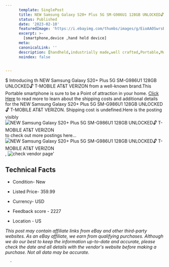 ```yaml
---
      template: SinglePost
      title: NEW Samsung Galaxy S20+ Plus 5G SM-G986U1 128GB UNLOCKED🔓 T-MOBILE AT&T VERIZON
      status: Published
      date: '2023-02-10'
      featuredImage: 'https://i.ebayimg.com/thumbs/images/g/EioAAOSwrsBjqbH4/s-l225.jpg'
      excerpt: >-
        [smartphone,device ,hand held device]
      meta:
      canonicalLink: ''
      description: [handheld,industrially made,well crafted,Portable,Mobile,Compact,Convenient,Lightweight,Maneuverable,Man-portable,Miniature,Carriable,Hand-held,Light,Holdable,Transportable,Mobile device,Pocket-sized,On-the-go,Wireless,Cordless,Compact size,Convenient size, smartphone,device ,hand held device]
      noindex: false
      

---
```

$
      Introducing th NEW Samsung Galaxy S20+ Plus 5G SM-G986U1 128GB UNLOCKED🔓 T-MOBILE AT&T VERIZON from a well-known brand.This Portable smartphone is sure to be a Point of attraction  in your home. [Click Here](https://www.ebay.com/itm/125005017787?hash=item1d1ae132bb%3Ag%3AEioAAOSwrsBjqbH4&mkevt=1&mkcid=1&mkrid=711-53200-19255-0&campid=%253CePNCampaignId%253E&customid=%253CreferenceId%253E&toolid=10049) to read more to learn about the shipping costs and additional details for the NEW Samsung Galaxy S20+ Plus 5G SM-G986U1 128GB UNLOCKED🔓 T-MOBILE AT&T VERIZON. Shipping cost is undefined.Here is the posting visibly ![NEW Samsung Galaxy S20+ Plus 5G SM-G986U1 128GB UNLOCKED🔓 T-MOBILE AT&T VERIZON](https://i.ebayimg.com/thumbs/images/g/EioAAOSwrsBjqbH4/s-l225.jpg) to check out more postings here... ![NEW Samsung Galaxy S20+ Plus 5G SM-G986U1 128GB UNLOCKED🔓 T-MOBILE AT&T VERIZON](https://i.ebayimg.com/images/g/EioAAOSwrsBjqbH4/s-l1600.jpg), ![check vendor page](https://origin-galleryplus.ebayimg.com/ws/web/125005017787_2_0_1/225x225.jpg,https://origin-galleryplus.ebayimg.com/ws/web/125005017787_3_0_1/225x225.jpg)'

      

 ## Technical Facts 



     
      

 - Condition- New 


      

 - Listed Price- 359.99 


      

 - Currency- USD 


      

 - Feedback score - 2227 


      

 - Location - US 


      
      

 *_This post may contain affiliate links from eBay and other third-party websites. As an eBay affiliate, we earn from qualifying purchases. Although we do our best to keep the information up-to-date and accurate, please check the date and all details with the vendor's website before making a purchase. Not all data may be accurate._*




      -
